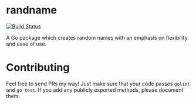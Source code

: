 # randname
[![Build Status](https://mstrobel.visualstudio.com/randname/_apis/build/status/randname-Go%20(preview)-CI)](https://mstrobel.visualstudio.com/randname/_build/latest?definitionId=5)

A Go package which creates random names with an emphasis on flexibility and ease of use.

# Contributing

Feel free to send PRs my way! Just make sure that your code passes `golint` and `go test`. If you add any publicly exported methods, please document them.

